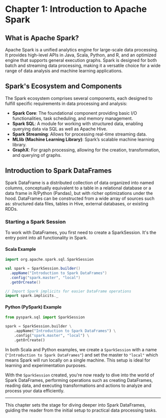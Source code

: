 # Chapter 1: Introduction to Apache Spark

## What is Apache Spark?

Apache Spark is a unified analytics engine for large-scale data processing. It provides high-level APIs in Java, Scala, Python, and R, and an optimized engine that supports general execution graphs. Spark is designed for both batch and streaming data processing, making it a versatile choice for a wide range of data analysis and machine learning applications.

## Spark's Ecosystem and Components

The Spark ecosystem comprises several components, each designed to fulfill specific requirements in data processing and analysis:

- **Spark Core**: The foundational component providing basic I/O functionalities, task scheduling, and memory management.
- **Spark SQL**: A module for working with structured data, enabling querying data via SQL as well as Apache Hive.
- **Spark Streaming**: Allows for processing real-time streaming data.
- **MLlib (Machine Learning Library)**: Spark’s scalable machine learning library.
- **GraphX**: For graph processing, allowing for the creation, transformation, and querying of graphs.

## Introduction to Spark DataFrames

Spark DataFrame is a distributed collection of data organized into named columns, conceptually equivalent to a table in a relational database or a data frame in R/Python (Pandas), but with richer optimizations under the hood. DataFrames can be constructed from a wide array of sources such as: structured data files, tables in Hive, external databases, or existing RDDs.

### Starting a Spark Session

To work with DataFrames, you first need to create a SparkSession. It's the entry point into all functionality in Spark.

#### Scala Example

```scala
import org.apache.spark.sql.SparkSession

val spark = SparkSession.builder()
  .appName("Introduction to Spark DataFrames")
  .config("spark.master", "local")
  .getOrCreate()

// Import Spark implicits for easier DataFrame operations
import spark.implicits._
```

#### Python (PySpark) Example

```python
from pyspark.sql import SparkSession

spark = SparkSession.builder \
    .appName("Introduction to Spark DataFrames") \
    .config("spark.master", "local") \
    .getOrCreate()
```

In both Scala and Python examples, we create a `SparkSession` with a name (`"Introduction to Spark DataFrames"`) and set the master to `"local"` which means Spark will run locally on a single machine. This setup is ideal for learning and experimentation purposes.

With the `SparkSession` created, you're now ready to dive into the world of Spark DataFrames, performing operations such as creating DataFrames, reading data, and executing transformations and actions to analyze and process your data efficiently.

---

This chapter sets the stage for diving deeper into Spark DataFrames, guiding the reader from the initial setup to practical data processing tasks.
